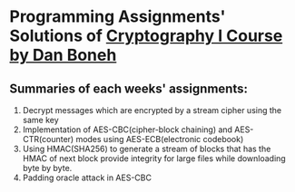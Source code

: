 # Programming Assignments' Solutions of [Cryptography I Course by Dan Boneh](https://www.coursera.org/learn/crypto)

## Summaries of each weeks' assignments:
1. Decrypt messages which are encrypted by a stream cipher using the same key
2. Implementation of AES-CBC(cipher-block chaining) and AES-CTR(counter) modes using AES-ECB(electronic codebook)
3. Using HMAC(SHA256) to generate a stream of blocks that has the HMAC of next block provide integrity for large files while downloading byte by byte.
4. Padding oracle attack in AES-CBC